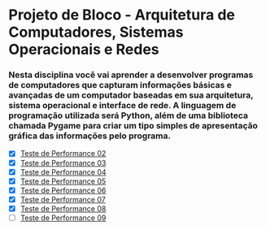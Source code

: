 # Projeto de Bloco - Arquitetura de Computadores, Sistemas Operacionais e Redes

### Nesta disciplina você vai aprender a desenvolver programas de computadores que capturam informações básicas e avançadas de um computador baseadas em sua arquitetura, sistema operacional e interface de rede. A linguagem de programação utilizada será Python, além de uma biblioteca chamada Pygame para criar um tipo simples de apresentação gráfica das informações pelo programa.


- [x] [Teste de Performance 02](https://github.com/franciscocamellon/PB_Arquitetura_Computadores_Sistemas_Redes/tree/master/TP02)
- [x] [Teste de Performance 03](https://github.com/franciscocamellon/PB_Arquitetura_Computadores_Sistemas_Redes/tree/master/TP03)
- [x] [Teste de Performance 04](https://github.com/franciscocamellon/PB_Arquitetura_Computadores_Sistemas_Redes/tree/master/TP04)
- [x] [Teste de Performance 05](https://github.com/franciscocamellon/PB_Arquitetura_Computadores_Sistemas_Redes/tree/master/TP05)
- [x] [Teste de Performance 06](https://github.com/franciscocamellon/PB_Arquitetura_Computadores_Sistemas_Redes/tree/master/TP06)
- [x] [Teste de Performance 07](https://github.com/franciscocamellon/PB_Arquitetura_Computadores_Sistemas_Redes/tree/master/TP07)
- [x] [Teste de Performance 08](https://github.com/franciscocamellon/PB_Arquitetura_Computadores_Sistemas_Redes/tree/master/TP08)
- [ ] [Teste de Performance 09](https://github.com/franciscocamellon/PB_Arquitetura_Computadores_Sistemas_Redes/tree/master/TP09)

